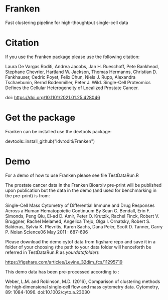 # Franken

Fast clustering pipeline for high-thoughtput single-cell data

# Citation

If you use the Franken package please use the following citation:

Laura De Vargas Roditi, Andrea Jacobs, Jan H. Rueschoff, Pete Bankhead, Stephane Chevrier, Hartland W. Jackson, Thomas Hermanns, Christian D. Fankhauser, Cedric Poyet, Felix Chun, Niels J. Rupp, Alexandra Tschaebunin, Bernd Bodenmiller, Peter J. Wild. Single-Cell Proteomics Defines the Cellular Heterogeneity of Localized Prostate Cancer. 

doi: https://doi.org/10.1101/2021.01.25.428046

# Get the package

Franken can be installed use the devtools package:

devtools::install_github("ldvroditi/Franken")

# Demo

For a demo of how to use Franken please see file TestDataRun.R

The prostate cancer data in the Franken Bioarxiv pre-print will be published upon publication but the data in the demo (and used for benchmarking in the pre-print) is from:

Single-Cell Mass Cytometry of Differential Immune and Drug Responses Across a Human Hematopoietic Continuum
By Sean C. Bendall, Erin F. Simonds, Peng Qiu, El-ad D. Amir, Peter O. Krutzik, Rachel Finck, Robert V. Bruggner, Rachel Melamed, Angelica Trejo, Olga I. Ornatsky, Robert S. Balderas, Sylvia K. Plevritis, Karen Sachs, Dana Pe’er, Scott D. Tanner, Garry P. Nolan
Science06 May 2011 : 687-696 

Please download the demo cytof data from figshare repo and save it in a folder of your choosing (the path to your data folder will henceforth be referred in TestDataRun.R as *yourdatafolder*):

https://figshare.com/articles/Levine_32dim_fcs/11295719

This demo data has been pre-processed according to :

Weber, L.M. and Robinson, M.D. (2016), Comparison of clustering methods for high‐dimensional single‐cell flow and mass cytometry data. Cytometry, 89: 1084-1096. doi:10.1002/cyto.a.23030



